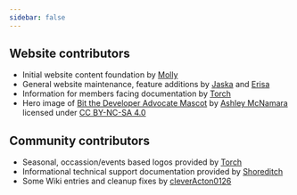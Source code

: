 ```yaml
---
sidebar: false
---
```


## Website contributors
* Initial website content foundation by [Molly](https://github.com/mollymilllions)
* General website maintenance, feature additions by [Jaska](https://discordhub.com/profile/71270107371802624) and [Erisa](https://discordhub.com/profile/228574821590499329)
* Information for members facing documentation by [Torch](https://discordhub.com/profile/159016432498114560)
* Hero image of [Bit the Developer Advocate Mascot](https://github.com/ashleymcnamara/Developer-Advocate-Bit) by [Ashley McNamara](http://www.ashleymcnamara.com) licensed under [CC BY-NC-SA 4.0](https://creativecommons.org/licenses/by-nc-sa/4.0/)

## Community contributors
* Seasonal, occassion/events based logos provided by [Torch](https://discordhub.com/profile/159016432498114560)
* Informational technical support documentation provided by [Shoreditch](https://discordhub.com/profile/168883442145034241)
* Some Wiki entries and cleanup fixes by [cleverActon0126](https://github.com/cleverActon0126)
